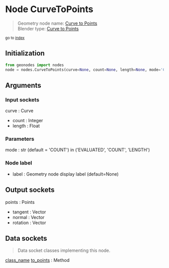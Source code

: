 
# Node CurveToPoints

> Geometry node name: [Curve to Points](https://docs.blender.org/manual/en/latest/modeling/geometry_nodes/material/curve_to_points.html)<br>
  Blender type: [Curve to Points](https://docs.blender.org/api/current/bpy.types.GeometryNodeCurveToPoints.html)
  
<sub>go to [index](/docs/index.md)</sub>

## Initialization

```python
from geonodes import nodes
node = nodes.CurveToPoints(curve=None, count=None, length=None, mode='COUNT', label=None)
```



## Arguments


### Input sockets

curve : Curve
- count : Integer
- length : Float

### Parameters

mode : str (default = 'COUNT') in ('EVALUATED', 'COUNT', 'LENGTH')

### Node label

- label : Geometry node display label (default=None)

## Output sockets

points : Points
- tangent : Vector
- normal : Vector
- rotation : Vector

## Data sockets

> Data socket classes implementing this node.
  
[class_name](docs/sockets/Curve.md) [to_points](docs/sockets/Curve.md#to_points) : Method

